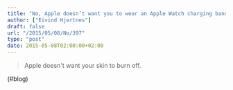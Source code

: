```yaml
---
title: "No, Apple doesn’t want you to wear an Apple Watch charging band, and that’s a good thing | iMore"
author: ["Eivind Hjertnes"]
draft: false
url: "/2015/05/08/No/397"
type: "post"
date: 2015-05-08T02:00:00+02:00
---
```


> Apple doesn't want your skin to burn off.

(#blog)

